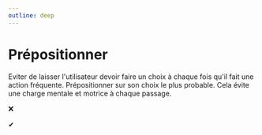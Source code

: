 ```yaml
---
outline: deep
---
```


# Prépositionner

Eviter de laisser l'utilisateur devoir faire un choix à chaque fois qu'il fait
une action fréquente. Prépositionner sur son choix le plus probable. Cela évite
une charge mentale et motrice à chaque passage.

<script lang="ts" setup>
import BadPaymentMethod from './prepositionner/BadPaymentMethod.vue'
import GoodPaymentMethod from './prepositionner/GoodPaymentMethod.vue'
</script>

❌ <BadPaymentMethod />

✔ <GoodPaymentMethod />
